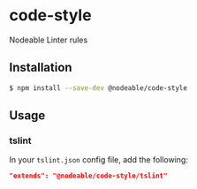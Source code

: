 # code-style
Nodeable Linter rules

## Installation

```bash
$ npm install --save-dev @nodeable/code-style
```

## Usage

### tslint

In your `tslint.json` config file, add the following:

```json
"extends": "@nodeable/code-style/tslint"
```
